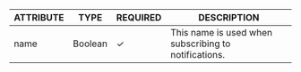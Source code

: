 | ATTRIBUTE | TYPE | REQUIRED | DESCRIPTION |
| --- | --- | --- | --- |
| name | Boolean | &check; | This name is used when subscribing to notifications. |
